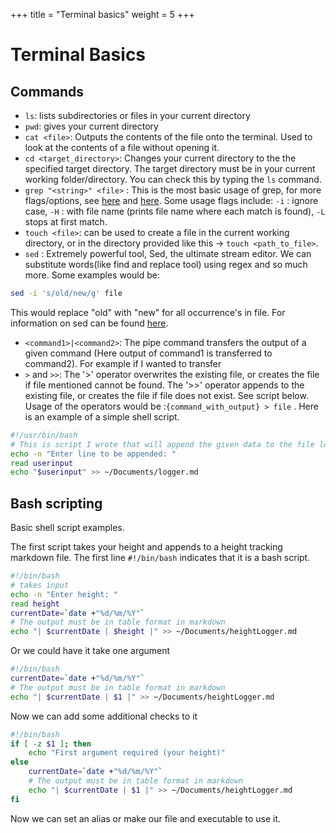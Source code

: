 +++
title = "Terminal basics"
weight = 5
+++

# Terminal Basics

## Commands

- `ls`: lists subdirectories or files in your current directory
- `pwd`: gives your current directory
- `cat <file>`: Outputs the contents of the file onto the terminal. Used to look at the contents of a file without opening it.
- `cd <target_directory>`: Changes your current directory to the the specified target directory. The target directory must be in your current working folder/directory. You can check this by typing the `ls` command.
- `grep "<string>" <file>` : This is the most basic usage of grep, for more flags/options, see [here](https://www.man7.org/linux/man-pages/man1/grep.1.html) and [here](https://www.howtogeek.com/496056/how-to-use-the-grep-command-on-linux/). Some usage flags include: `-i` : ignore case, `-H` : with file name (prints file name where each match is found), `-L` stops at first match.
- `touch <file>`: can be used to create a file in the current working directory, or in the directory provided like this -> `touch <path_to_file>`.
- `sed` : Extremely powerful tool, Sed, the ultimate stream editor. We can substitute words(like find and replace tool) using regex and so much more. Some examples would be:

```sh
sed -i 's/old/new/g' file
```

This would replace "old" with "new" for all occurrence's in file. For information on sed can be found [here](https://www.grymoire.com/Unix/Sed.html).
- `<command1>|<command2>`: The pipe command transfers the output of a given command (Here output of command1 is transferred to command2). For example if I wanted to transfer
- `>`  and `>>`:  The  '>' operator overwrites the existing file, or creates the file if file mentioned cannot be found. The '>>' operator appends to the existing file, or creates the file if file does not exist. See script below. Usage of the operators would be :`{command_with_output} > file` . Here is an example of a simple shell script.
```sh
#!/usr/bin/bash
# This is script I wrote that will append the given data to the file logger.md
echo -n "Enter line to be appended: "
read userinput
echo "$userinput" >> ~/Documents/logger.md
```

## Bash scripting

Basic shell script examples.

The first script takes your height and appends to a height tracking markdown file. The first line `#!/bin/bash` indicates
that it is a bash script.

```sh
#!/bin/bash
# takes input
echo -n "Enter height: "
read height
currentDate=`date +"%d/%m/%Y"`
# The output must be in table format in markdown
echo "| $currentDate | $height |" >> ~/Documents/heightLogger.md
```

Or we could have it take one argument

```sh
#!/bin/bash
currentDate=`date +"%d/%m/%Y"`
# The output must be in table format in markdown
echo "| $currentDate | $1 |" >> ~/Documents/heightLogger.md
```

Now we can add some additional checks to it

```sh
#!/bin/bash
if [ -z $1 ]; then
	echo "First argument required (your height)"
else
	currentDate=`date +"%d/%m/%Y"`
	# The output must be in table format in markdown
	echo "| $currentDate | $1 |" >> ~/Documents/heightLogger.md
fi
```

Now we can set an alias or make our file and executable to use it.
